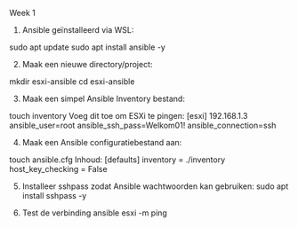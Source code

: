 Week 1

1. Ansible geïnstalleerd via WSL:

sudo apt update
sudo apt install ansible -y

2. Maak een nieuwe directory/project:

mkdir esxi-ansible
cd esxi-ansible


3. Maak een simpel Ansible Inventory bestand:

touch inventory
Voeg dit toe om ESXi te pingen:
[esxi]
192.168.1.3 ansible_user=root ansible_ssh_pass=Welkom01! ansible_connection=ssh


4. Maak een Ansible configuratiebestand aan:

touch ansible.cfg
Inhoud:
[defaults]
inventory = ./inventory
host_key_checking = False


5. Installeer sshpass zodat Ansible wachtwoorden kan gebruiken:
sudo apt install sshpass -y


6. Test de verbinding
ansible esxi -m ping
